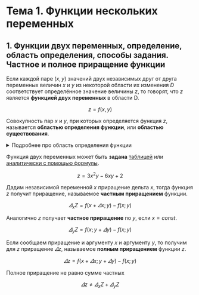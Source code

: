 # Тема 1. Функции нескольких переменных

## 1. Функции двух переменных, определение, область определения, способы задания. Частное и полное приращение функции

Если каждой паре $(x,y)$ значений двух независимых друг от друга переменных величин $x$ и $y$ из некоторой области их изменения $D$ соответствует определённое значение величины $z$, то говорят, что $z$ является **функцией двух переменных** в области D.

$$z = f(x,y)$$

Совокупность пар $x$ и $y$, при которых определяется функция $z$, называется **областью определения функции**, или **областью существования**.

<details>

<summary>Подробнее про область определения функции</summary>

Если каждую пару значений $x$ и $y$ изобразить на плоскости $XOY$, то <u>геометрически</u> область определения функции будет изображена в виде некоторой совокупности точек на плоскости $D$.

Линию, ограничивающую эту область, называют **границей области**.

Точки, не лежащие на этой границе, называются **внутренними точками области**.

Область, состоящая только из внутренних точек, называется **открытой** или **незамкнутой**.

Если граница лежит в области определения функции, то такую область называют **замкнутой**.

</details>

Функция двух переменных может быть **задана** <u>таблицей</u> или <u>аналитически с помощью формулы</u>.

$$z=3x^2 y - 6xy +2$$

Дадим независимой переменной $x$ приращение дельта $x$, тогда функция $z$ получит приращение, называемое **частным приращением** функции.

$$\varDelta_x Z = f(x+\varDelta x; y) - f(x; y)$$

Аналогично $z$ получает **частное приращение** по $y$, если $x = const$.

$$\varDelta_y Z = f(x; y+\varDelta y) - f(x; y)$$

Если сообщаем приращение и аргументу $x$ и аргументу $y$, то получим для $z$ приращение $\varDelta z$, называемое **полным приращением** функции $z$.

$$\varDelta z = f(x+\varDelta x; y+\varDelta y) - f(x; y)$$

Полное приращение не равно сумме частных

$$\varDelta z \not = \varDelta_x Z + \varDelta_y Z$$